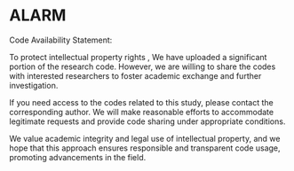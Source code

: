 # ALARM
Code Availability Statement:

To protect intellectual property rights , We have uploaded a significant portion of the research code. However, we are willing to share the codes with interested researchers to foster academic exchange and further investigation.

If you need access to the codes related to this study, please contact the corresponding author. We will make reasonable efforts to accommodate legitimate requests and provide code sharing under appropriate conditions.

We value academic integrity and legal use of intellectual property, and we hope that this approach ensures responsible and transparent code usage, promoting advancements in the field.